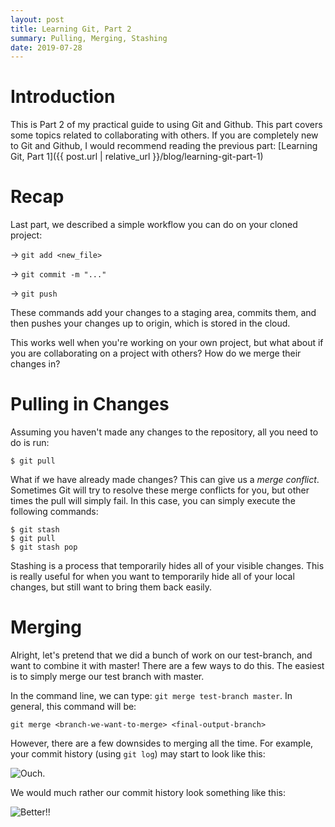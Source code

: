 ```yaml
---
layout: post
title: Learning Git, Part 2
summary: Pulling, Merging, Stashing
date: 2019-07-28
---
```

# Introduction
This is Part 2 of my practical guide to using Git and Github. This part covers some topics related to collaborating with others. If you are completely new to Git and Github, I would recommend reading the previous part: [Learning Git, Part 1]({{ post.url | relative_url }}/blog/learning-git-part-1)

# Recap
Last part, we described a simple workflow you can do on your cloned project:

→ `git add <new_file>`

→ `git commit -m "..."`

→ `git push`

These commands add your changes to a staging area, commits them, and then pushes your changes up to origin, which is stored in the cloud.

This works well when you're working on your own project, but what about if you are collaborating on a project with others? How do we merge their changes in?

# Pulling in Changes
Assuming you haven't made any changes to the repository, all you need to do is run:
```git
$ git pull
```

What if we have already made changes? This can give us a *merge conflict*. Sometimes Git will try to resolve these merge conflicts for you, but other times the pull will simply fail. In this case, you can simply execute the following commands:

```git
$ git stash
$ git pull
$ git stash pop
```

Stashing is a process that temporarily hides all of your visible changes. This is really useful for when you want to temporarily hide all of your local changes, but still want to bring them back easily.



# Merging
Alright, let's pretend that we did a bunch of work on our test-branch, and want to combine it with master! There are a few ways to do this. The easiest is to simply merge our test branch with master.

In the command line, we can type: `git merge test-branch master`. In general, this command will be:

`git merge <branch-we-want-to-merge> <final-output-branch>`

However, there are a few downsides to merging all the time. For example, your commit history (using `git log`) may start to look like this:

![Ouch.](/blog/images/github-tutorial/git-branch.png)

We would much rather our commit history look something like this:

![Better!!](/blog/images/github-tutorial/git-branch.png)
